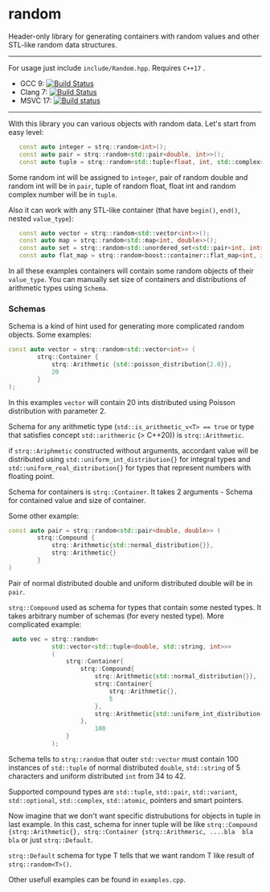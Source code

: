 # random


Header-only library for generating containers with random values and other STL-like random data structures.
___
For usage just include `include/Random.hpp`. Requires `C++17` .

 - GCC 9: [![Build Status](https://travis-ci.com/starquell/random.svg?branch=master)](https://travis-ci.com/starquell/random)
  - Clang 7: [![Build Status](https://travis-ci.com/starquell/random.svg?branch=master)](https://travis-ci.com/starquell/random)
  - MSVC 17: [![Build status](https://ci.appveyor.com/api/projects/status/i5o9ietlqm0hvyc0?svg=true)](https://ci.appveyor.com/project/starquell/random)

___

With this library you can various objects with random data.
Let's start from easy level:
``` c++
   const auto integer = strq::random<int>();
   const auto pair = strq::random<std::pair<double, int>>();
   const auto tuple = strq::random<std::tuple<float, int, std::complex>>();
```
Some random int will be assigned to `integer`, pair of random double and random int will be in `pair`, tuple of random float, float int and random complex number will be in `tuple`.

Also it can work with any STL-like container (that have `begin()`, `end()`, nested `value_type`):
```c++
   const auto vector = strq::random<std::vector<int>>();
   const auto map = strq::random<std::map<int, double>>();
   const auto set = strq::random<std::unordered_set<std::pair<int, int>>>();
   const auto flat_map = strq::random<boost::container::flat_map<int, int>>();
```

In all these examples containers will contain some random objects of their `value_type`.
You can manually set size of containers and distributions of arithmetic types using `Schema`.

### Schemas

Schema is a kind of hint used for generating more complicated random objects. Some examples: 
```c++
const auto vector = strq::random<std::vector<int>> (
        strq::Container {
            strq::Arithmetic {std::poisson_distribution{2.0}},
            20
        } 
);
```
In this examples `vector` will contain 20 ints distributed using Poisson distribution with parameter 2.


Schema for any arithmetic type (`std::is_arithmetic_v<T> == true` or type that satisfies concept `std::arithmeric` (> C++20)) is `strq::Arithmetic`.

if `strq::Ariphmetic` сonstructed without arguments, accordant value will be distributed using `std::uniform_int_distribution{}` for integral types and `std::uniform_real_distribution{}` for types that represent numbers with floating point.

Schema for containers is `strq::Container`. It takes 2 arguments - Schema for contained value and size of container.

Some other example:
```c++
const auto pair = strq::random<std::pair<double, double>> (
        strq::Compound {
            strq::Arithmetic{std::normal_distribution{}},
            strq::Arithmetic{}
        }        
)
```
Pair of normal distributed double and uniform distributed double will be in `pair`.

`strq::Compound` used as schema for types that contain some nested types.
It takes arbitrary number of schemas (for every nested type).
More complicated example:
```c++
 auto vec = strq::random<
            std::vector<std::tuple<double, std::string, int>>>
            (
                strq::Container{
                    strq::Compound{
                        strq::Arithmetic{std::normal_distribution{}},
                        strq::Container{
                            strq::Arithmetic{},
                            5
                        },
                        strq::Arithmetic{std::uniform_int_distribution{34, 42}}
                    },
                        100
                }
            );
```
Schema tells to `strq::random` that outer `std::vector` must contain 100 instances of `std::tuple` of normal distributed `double`, `std::string` of 5 characters and uniform distributed `int` from 34 to 42.

Supported compound types are `std::tuple`, `std::pair`, `std::variant`, `std::optional`, `std::complex`, `std::atomic`, pointers and smart pointers.

Now imagine that we don't want specific distrubutions for objects in tuple in last example. 
In this cast, schema for inner tuple will be like `strq::Compound {strq::Arithmetic{}, strq::Container {strq::Arithmeric, ....bla  bla bla` or just `strq::Default`.

`strq::Default` schema for type T tells that we want random T like result of `strq::random<T>()`.

Other usefull examples can be found in `examples.cpp`.
